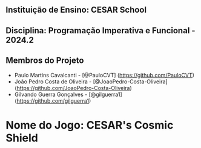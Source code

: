 ## Instituição de Ensino: CESAR School

## Disciplina: Programação Imperativa e Funcional - 2024.2

## Membros do Projeto
- Paulo Martins Cavalcanti - [@PauloCVT] (https://github.com/PauloCVT)
- João Pedro Costa de Oliveira - [@JoaoPedro-Costa-Oliveira] (https://github.com/JoaoPedro-Costa-Oliveira)
- Gilvando Guerra Gonçalves - [@gilguerra1] (https://github.com/gilguerra1)

# Nome do Jogo: CESAR's Cosmic Shield